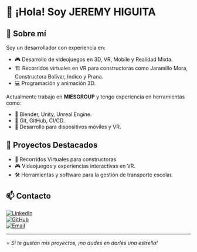 # 👋 ¡Hola! Soy JEREMY HIGUITA

## 🚀 Sobre mí
Soy un desarrollador con experiencia en:
- 🎮 Desarrollo de videojuegos en 3D, VR, Mobile y Realidad Mixta.
- 🏗️ Recorridos virtuales en VR para constructoras como Jaramillo Mora, Constructora Bolívar, Indico y Prana.
- 💻 Programación y animación 3D.

Actualmente trabajo en **MIESGROUP** y tengo experiencia en herramientas como:
- 🎨 Blender, Unity, Unreal Engine.
- 🔧 Git, GitHub, CI/CD.
- 📱 Desarrollo para dispositivos móviles y VR.

## 📌 Proyectos Destacados
- 🏡 Recorridos Virtuales para constructoras.
- 🎮 Videojuegos y experiencias interactivas en VR.
- 🛠️ Herramientas y software para la gestión de transporte escolar.

## 📫 Contacto
[![LinkedIn](https://img.shields.io/badge/LinkedIn-Profile-blue?style=flat&logo=linkedin)](https://www.linkedin.com/in/tuusuario/)  
[![GitHub](https://img.shields.io/badge/GitHub-Profile-black?style=flat&logo=github)](https://github.com/tuusuario/)  
[![Email](https://img.shields.io/badge/Email-Contact-red?style=flat&logo=gmail)](mailto:tuemail@example.com)

---
⭐️ *Si te gustan mis proyectos, ¡no dudes en darles una estrella!*
